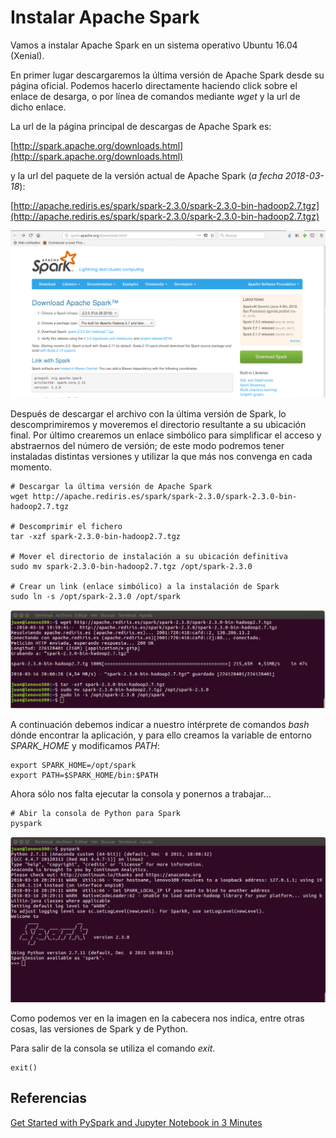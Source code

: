# Instalar Apache Spark

Vamos a instalar Apache Spark en un sistema operativo Ubuntu 16.04 (Xenial).

En primer lugar descargaremos la última versión de Apache Spark desde su página oficial. Podemos hacerlo directamente haciendo click sobre el enlace de desarga, o por línea de comandos mediante _wget_ y la url de dicho enlace.

La url de la página principal de descargas de Apache Spark es:

[http://spark.apache.org/downloads.html](http://spark.apache.org/downloads.html)

y la url del paquete de la versión actual de Apache Spark (_a fecha 2018-03-18_):

[http://apache.rediris.es/spark/spark-2.3.0/spark-2.3.0-bin-hadoop2.7.tgz](http://apache.rediris.es/spark/spark-2.3.0/spark-2.3.0-bin-hadoop2.7.tgz)

![Página de descarga](images/spark-download-page.png)

Después de descargar el archivo con la última versión de Spark, lo descomprimiremos y moveremos el directorio resultante a su ubicación final. Por último crearemos un enlace simbólico para simplificar el acceso y abstraernos del número de versión; de este modo podremos tener instaladas distintas versiones y utilizar la que más nos convenga en cada momento.

```
# Descargar la última versión de Apache Spark
wget http://apache.rediris.es/spark/spark-2.3.0/spark-2.3.0-bin-hadoop2.7.tgz

# Descomprimir el fichero
tar -xzf spark-2.3.0-bin-hadoop2.7.tgz

# Mover el directorio de instalación a su ubicación definitiva
sudo mv spark-2.3.0-bin-hadoop2.7.tgz /opt/spark-2.3.0

# Crear un link (enlace simbólico) a la instalación de Spark
sudo ln -s /opt/spark-2.3.0 /opt/spark
```

![Instalación](images/spark-terminal-install.png)


A continuación debemos indicar a nuestro intérprete de comandos _bash_ dónde encontrar la aplicación, y para ello creamos la variable de entorno _SPARK_HOME_ y modificamos _PATH_:
```
export SPARK_HOME=/opt/spark
export PATH=$SPARK_HOME/bin:$PATH
```

Ahora sólo nos falta ejecutar la consola y ponernos a trabajar...

```
# Abir la consola de Python para Spark
pyspark
```

![Consola](images/spark-console.png)

Como podemos ver en la imagen en la cabecera nos indica, entre otras cosas, las versiones de Spark y de Python.

Para salir de la consola se utiliza el comando _exit_.
```
exit()
```

## Referencias

[Get Started with PySpark and Jupyter Notebook in 3 Minutes](https://blog.sicara.com/get-started-pyspark-jupyter-guide-tutorial-ae2fe84f594f)


